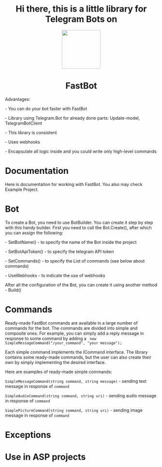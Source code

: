 <h1 align="center" > Hi there, this is a little library for Telegram Bots on</h1>
<p align= "center"><img height="128" width="128" src="https://unpkg.com/simple-icons@v10/icons/dotnet.svg"/></p>
<h1 align="center" > FastBot </h1>

<p> Advantages:</p>
<p> - You can do your bot faster with FastBot</p>
<p> - Library using Telegram.Bot for already done parts: Update-model, TelegramBotClient</p>
<p> - This library is consistent</p>
<p> - Uses webhooks</p>
<p> - Encapsulate all logic inside and you could write only high-level commands</p>

<h1>Documentation</h1>

<p>Here is documentation for working with FastBot. You also may check Example Project. </p>

<h1>Bot</h1>
<p> To create a Bot, you need to use BotBuilder. You can create it step by step with this handy builder. First you need to call the Bot.Create(), after which you can assign the following: 
<p>- SetBotName() - to specify the name of the Bot inside the project </p>
<p> - SetBotApiToken() - to specify the telegram API token  </p>
<p> - SetCommands() - to specify the List of commands (see below about commands)   </p>
<p> - UseWebhooks - to indicate the use of webhooks  </p>

<p> After all the configuration of the Bot, you can create it using another method - Build()

<h1>Commands</h1>
<p> Ready-made FastBot commands are available in a large number of commands for the bot. The commands are divided into simple and composite ones. For example, you can simply add a reply message in response to some command by adding a <code> new SimpleMessageCommand("/your_command", "your message");</code></p>
<p>Each simple command implements the ICommand interface. The library contains some ready-made commands, but the user can also create their own by simply implementing the desired interface.</p>

<p>Here are examples of ready-made simple commands: </p>
<p><code>SimpleMessageCommand(string command, string message)</code> - sending text message in response of <code>command</code></p>
<p><code>SimpleAudioCommand(string command, string uri)</code> - sending audio message in response of <code>command</code></p>
<p><code>SimplePictureCommand(string command, string uri)</code> - sending image message in response of <code>command</code></p>


<h1>Exceptions</h1>
<h1>Use in ASP projects</h1>


